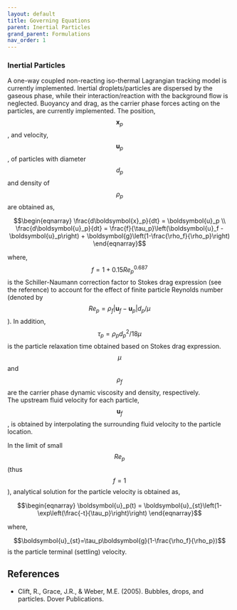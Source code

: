 ```yaml
---
layout: default
title: Governing Equations
parent: Inertial Particles
grand_parent: Formulations
nav_order: 1
---
```


### Inertial Particles
A one-way coupled non-reacting iso-thermal
Lagrangian tracking model is currently implemented. Inertial
droplets/particles are dispersed by the gaseous
phase, while their interaction/reaction with the background flow
is neglected. Buoyancy and drag, as the carrier phase forces
acting on the particles, are currently implemented. The position,
$$\boldsymbol{x}_p$$, and velocity, $$\boldsymbol{u}_p$$, of
particles with diameter $$d_p$$ and density of
$$\rho_p$$ are obtained as,

$$\begin{eqnarray}
\frac{d\boldsymbol{x}_p}{dt} = \boldsymbol{u}_p \\
\frac{d\boldsymbol{u}_p}{dt} =  \frac{f}{\tau_p}\left(\boldsymbol{u}_f - \boldsymbol{u}_p\right) + \boldsymbol{g}\left(1-\frac{\rho_f}{\rho_p}\right)
\end{eqnarray}$$

where, $$f=1+0.15Re_p^{0.687}$$ is the Schiller-Naumann
correction factor to Stokes drag expression (see the reference)
to account for the effect of finite particle Reynolds number
(denoted by $$Re_p=\rho_f|\boldsymbol{u}_f-\boldsymbol{u}_p|d_p/\mu$$).
In addition, $$\tau_p=\rho_pd^2_p/18\mu$$ is the particle
relaxation time obtained based on Stokes drag expression.
$$\mu$$ and $$\rho_f$$ are the carrier phase dynamic
viscosity and density, respectively.  
The upstream fluid velocity for each particle, $$\boldsymbol{u}_f$$,
is obtained by interpolating the surrounding fluid velocity to the
particle location.

In the limit of small $$Re_p$$ (thus $$f{=}1$$), analytical
solution for the particle velocity is obtained as,

$$\begin{eqnarray}
\boldsymbol{u}_p(t) = \boldsymbol{u}_{st}\left(1-\exp\left(\frac{-t}{\tau_p}\right)\right)
\end{eqnarray}$$

where,

$$\boldsymbol{u}_{st}=\tau_p\boldsymbol{g}(1-\frac{\rho_f}{\rho_p})$$ is the particle
terminal (settling) velocity.

## References
- Clift, R., Grace, J.R., & Weber, M.E. (2005). Bubbles, drops, and particles. Dover Publications.
